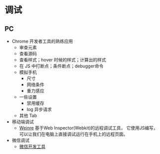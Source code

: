 # 调试
## PC
* Chrome 开发者工具的熟练应用
  * 审查元素
  * 查看源码
  * 查看样式；hover 时候的样式；计算出的样式
  * 在 JS 中打断点；条件断点；debugger命令
  * 模拟手机
    * 尺寸
    * 网络条件
    * 重力感应
  * 一些设置
    * 禁用缓存
    * log 异步请求
  * 其他 Tab
* 移动端调试
  * [Weinre](https://github.com/nupthale/weinre) 基于Web Inspector(Webkit)的远程调试工具， 它使用JS编写， 可以让我们在电脑上直接调试运行在手机上的远程页面。
* 微信调试
  * [微信开发工具](https://mp.weixin.qq.com/wiki/10/e5f772f4521da17fa0d7304f68b97d7e.html)
